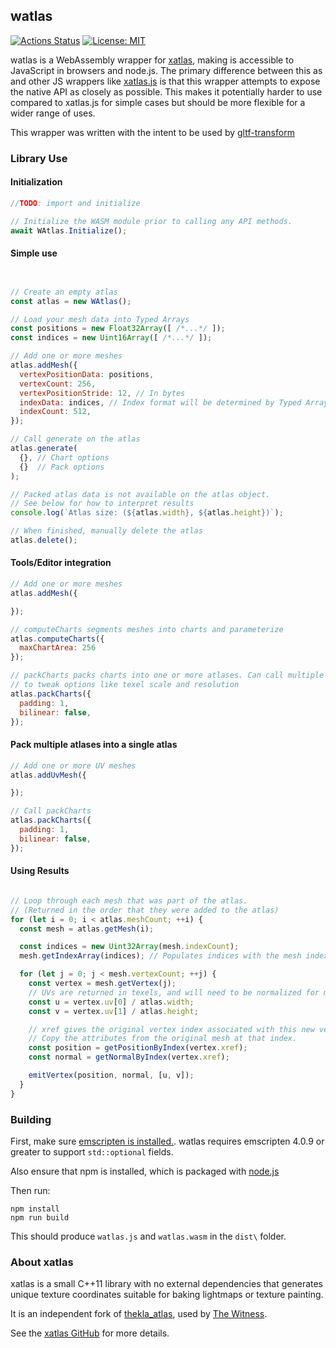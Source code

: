 ## watlas

[![Actions Status](https://github.com/toji/watlas/workflows/build/badge.svg)](https://github.com/toji/watlas/actions) [![License: MIT](https://img.shields.io/badge/License-MIT-yellow.svg)](https://opensource.org/licenses/MIT)

watlas is a WebAssembly wrapper for [xatlas](https://github.com/jpcy/xatlas), making is accessible to JavaScript in browsers and node.js. The primary difference between this as and other JS wrappers like [xatlas.js](https://github.com/repalash/xatlas.js) is that this wrapper attempts to expose the native API as closely as possible. This makes it potentially harder to use compared to xatlas.js for simple cases but should be more flexible for a wider range of uses.

This wrapper was written with the intent to be used by [gltf-transform](https://gltf-transform.dev/)

### Library Use

#### Initialization

```js
//TODO: import and initialize

// Initialize the WASM module prior to calling any API methods.
await WAtlas.Initialize();
```

#### Simple use

```js


// Create an empty atlas
const atlas = new WAtlas();

// Load your mesh data into Typed Arrays
const positions = new Float32Array([ /*...*/ ]);
const indices = new Uint16Array([ /*...*/ ]);

// Add one or more meshes
atlas.addMesh({
  vertexPositionData: positions,
  vertexCount: 256,
  vertexPositionStride: 12, // In bytes
  indexData: indices, // Index format will be determined by Typed Array type
  indexCount: 512,
});

// Call generate on the atlas
atlas.generate(
  {}, // Chart options
  {}  // Pack options
);

// Packed atlas data is not available on the atlas object.
// See below for how to interpret results
console.log(`Atlas size: (${atlas.width}, ${atlas.height})`);

// When finished, manually delete the atlas
atlas.delete();
```

#### Tools/Editor integration

```js
// Add one or more meshes
atlas.addMesh({

});

// computeCharts segments meshes into charts and parameterize
atlas.computeCharts({
  maxChartArea: 256
});

// packCharts packs charts into one or more atlases. Can call multiple times
// to tweak options like texel scale and resolution
atlas.packCharts({
  padding: 1,
  bilinear: false,
});
```

#### Pack multiple atlases into a single atlas

```js
// Add one or more UV meshes
atlas.addUvMesh({

});

// Call packCharts
atlas.packCharts({
  padding: 1,
  bilinear: false,
});
```

#### Using Results

```js

// Loop through each mesh that was part of the atlas.
// (Returned in the order that they were added to the atlas)
for (let i = 0; i < atlas.meshCount; ++i) {
  const mesh = atlas.getMesh(i);

  const indices = new Uint32Array(mesh.indexCount);
  mesh.getIndexArray(indices); // Populates indices with the mesh index data

  for (let j = 0; j < mesh.vertexCount; ++j) {
    const vertex = mesh.getVertex(j);
    // UVs are returned in texels, and will need to be normalized for most use cases.
    const u = vertex.uv[0] / atlas.width;
    const v = vertex.uv[1] / atlas.height;

    // xref gives the original vertex index associated with this new vertex.
    // Copy the attributes from the original mesh at that index.
    const position = getPositionByIndex(vertex.xref);
    const normal = getNormalByIndex(vertex.xref);

    emitVertex(position, normal, [u, v]);
  }
}

```

### Building

First, make sure [emscripten is installed.](https://emscripten.org/docs/getting_started/downloads.html). watlas requires emscripten 4.0.9 or greater to support `std::optional` fields.

Also ensure that npm is installed, which is packaged with [node.js](https://nodejs.org/en)

Then run:

```
npm install
npm run build
```

This should produce `watlas.js` and `watlas.wasm` in the `dist\` folder.

### About xatlas

xatlas is a small C++11 library with no external dependencies that generates unique texture coordinates suitable for baking lightmaps or texture painting.

It is an independent fork of [thekla_atlas](https://github.com/Thekla/thekla_atlas), used by [The Witness](https://en.wikipedia.org/wiki/The_Witness_(2016_video_game)).

See the [xatlas GitHub](https://github.com/jpcy/xatlas) for more details.
